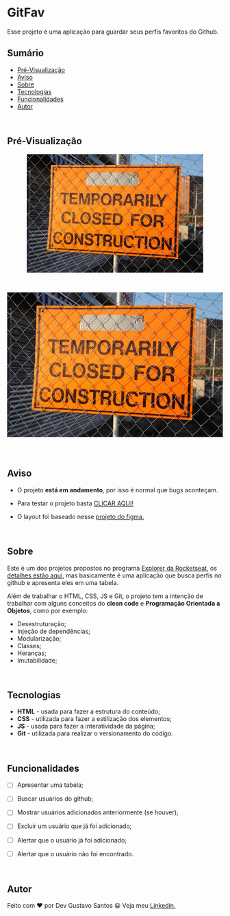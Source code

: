 # GitFav

Esse projeto é uma aplicação para guardar seus perfis favoritos do Github.

## Sumário
- [Pré-Visualização](#pré-visualização)
- [Aviso](#aviso)
- [Sobre](#sobre)
- [Tecnologias](#tecnologias)
- [Funcionalidades](#funcionalidades)
- [Autor](#autor)

</br>

## Pré-Visualização

<h1 align="center" style="max-width: 412px; margin: auto;">
    <img src="./assets/images/preview/place-holder.jpg" alt="gif da versão mobile">
</h1>

<h1 align="center">
    <img src="./assets/images/preview/place-holder.jpg" alt="gif da versão desktop">
</h1>

</br>

## Aviso

- O projeto **está em andamento**, por isso é normal que bugs aconteçam.

- Para testar o projeto basta [CLICAR AQUI!](https://git-fav-two.vercel.app/)

- O layout foi baseado nesse [projeto do figma.](https://www.figma.com/file/hU9p7Gn7Pzw5qJpzW8nzBb/%5BDesafios-Explorer%5D-GitFav-(Copy)-(Copy)?node-id=0%3A1)

</br>

## Sobre

Este é um dos projetos propostos no programa [Explorer da Rocketseat](https://www.rocketseat.com.br/explorer), os [detalhes estão aqui](https://efficient-sloth-d85.notion.site/GitFav-f8ff1c18b23745c0b46cd8d61f74b596), mas basicamente é uma aplicação que busca perfis no github e apresenta eles em uma tabela.

Além de trabalhar o HTML, CSS, JS e Git, o projeto tem a intenção de trabalhar com alguns conceitos do **clean code** e **Programação Orientada a Objetos**, como por exemplo:
- Desestruturação;
- Injeção de dependências;
- Modularização;
- Classes;
- Heranças;
- Imutabilidade;

</br>

## Tecnologias

- **HTML** - usada para fazer a estrutura do conteúdo;
- **CSS** - utilizada para fazer a estilização dos elementos;
- **JS** - usada para fazer a interatividade da página;
- **Git** - utilizada para realizar o versionamento do código.

</br>

## Funcionalidades

- [ ] Apresentar uma tabela;
- [ ] Buscar usuários do github;
- [ ] Mostrar usuários adicionados anteriormente (se houver);
- [ ] Excluir um usuário que já foi adicionado;
- [ ] Alertar que o usuário  já foi adicionado;
- [ ] Alertar que o usuário não foi encontrado.


</br>

## Autor

Feito com ❤ por Dev Gustavo Santos 😀 Veja meu [Linkedin.](https://www.linkedin.com/in/devgustavosantos/)

